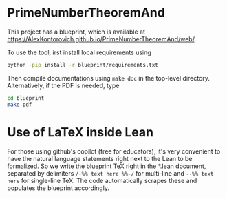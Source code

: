 # PrimeNumberTheoremAnd

This project has a blueprint, which is available at <https://AlexKontorovich.github.io/PrimeNumberTheoremAnd/web/>.

To use the tool, irst install local requirements using
```sh
python -pip install -r blueprint/requirements.txt
```

Then compile documentations using `make doc` in the top-level directory. Alternatively, if the PDF is needed, type
```sh
cd blueprint
make pdf
```

# Use of LaTeX inside Lean

For those using github's copilot (free for educators), it's very convenient to have the natural language statements
right next to the Lean to be formalized. So we write the blueprint TeX right in the *.lean document, separated by
delimiters `/-%% text here %%-/` for multi-line and `--%% text here` for single-line TeX. The code automatically
scrapes these and populates the blueprint accordingly.
